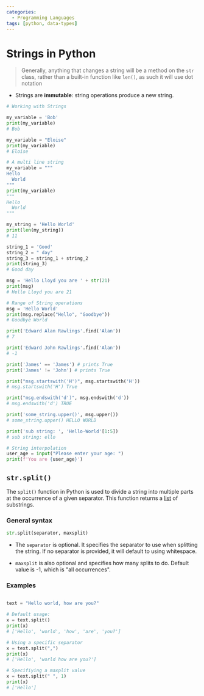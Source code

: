 ```yaml
---
categories:
  - Programming Languages
tags: [python, data-types]
---
```


# Strings in Python

> Generally, anything that changes a string will be a method on the `str` class,
> rather than a built-in function like `len()`, as such it will use dot notation

- Strings are **immutable**: string operations produce a new string.

```python
# Working with Strings

my_variable = 'Bob'
print(my_variable)
# Bob

my_variable = "Eloise"
print(my_variable)
# Eloise

# A multi line string
my_variable = """
Hello
  World
"""
print(my_variable)
"""
Hello
  World
"""

my_string = 'Hello World'
print(len(my_string))
# 11

string_1 = 'Good'
string_2 = " day"
string_3 = string_1 + string_2
print(string_3)
# Good day

msg = 'Hello Lloyd you are ' + str(21)
print(msg)
# Hello Lloyd you are 21

# Range of String operations
msg = 'Hello World'
print(msg.replace("Hello", "Goodbye"))
# Goodbye World

print('Edward Alan Rawlings'.find('Alan'))
# 7

print('Edward John Rawlings'.find('Alan'))
# -1

print('James' == 'James') # prints True
print('James' != 'John') # prints True

print("msg.startswith('H')", msg.startswith('H'))
# msg.startswith('H') True

print("msg.endswith('d')", msg.endswith('d'))
# msg.endswith('d') TRUE

print('some_string.upper()', msg.upper())
# some_string.upper() HELLO WORLD

print('sub string: ', 'Hello-World'[1:5])
# sub string: ello

# String interpolation
user_age = input("Please enter your age: ")
print(f'You are {user_age}')
```

## `str.split()`

The `split()` function in Python is used to divide a string into multiple parts
at the occurrence of a given separator. This function returns a
[list](Lists_in_Python.md) of substrings.

### General syntax

```py
str.split(separator, maxsplit)
```

- The `separator` is optional. It specifies the separator to use when splitting
  the string. If no separator is provided, it will default to using whitespace.

- `maxsplit` is also optional and specifies how many splits to do. Default value
  is -1, which is "all occurrences".

### Examples

```py

text = "Hello world, how are you?"

# Default usage:
x = text.split()
print(x)
# ['Hello', 'world', 'how', 'are', 'you?']

# Using a specific separator
x = text.split(",")
print(x)
# ['Hello', 'world how are you?']

# Specifiying a maxplit value
x = text.split(" ", 1)
print(x)
# ['Hello']
```

